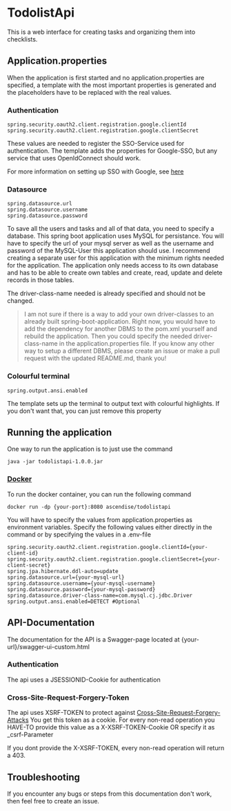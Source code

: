 # TodolistApi

This is a web interface for creating tasks and organizing them into checklists.

## Application.properties
When the application is first started and no application.properties are specified, a template with the most important properties is generated and the placeholders have to be replaced with the real values.

### Authentication

```
spring.security.oauth2.client.registration.google.clientId
spring.security.oauth2.client.registration.google.clientSecret
```

These values are needed to register the SSO-Service used for authentication. The template adds the properties for Google-SSO, but any service that uses OpenIdConnect should work.

For more information on setting up SSO  with Google, see [here](https://developers.google.com/identity/protocols/oauth2/openid-connect)

### Datasource

```
spring.datasource.url
spring.datasource.username
spring.datasource.password
```
To save all the users and tasks and all of that data, you need to specify a database. This spring boot application uses MySQL for persistance.
You will have to specify the url of your mysql server as well as the username and password of the MySQL-User this application should use. I recommend creating a separate user for this application with the minimum rights needed for the application. The application only needs access to its own database and has to be able to create own tables and create, read, update and delete records in those tables.

The driver-class-name needed is already specified and should not be changed.

> I am not sure if there is a way to add your own driver-classes to an already built spring-boot-application. Right now, you would have to add the dependency for another DBMS to the pom.xml yourself and rebuild the application. Then you could specify the needed driver-class-name in the application.properties file.
> If you know any other way to setup a different DBMS, please create an issue or make a pull request with the updated README.md, thank you!

### Colourful terminal

`spring.output.ansi.enabled`

The template sets up the terminal to output text with colourful highlights. If you don't want that, you can just remove this property

## Running the application

One way to run the application is to just use the command
```
java -jar todolistapi-1.0.0.jar
```
### [Docker](https://hub.docker.com/r/ascendise/todolistapi)

To run the docker container, you can run the following command

```
docker run -dp {your-port}:8080 ascendise/todolistapi
```

You will have to specify the values from application.properties as environment variables. Specify the following values either directly in the command or by specifying the values in a .env-file

```
spring.security.oauth2.client.registration.google.clientId={your-client-id}
spring.security.oauth2.client.registration.google.clientSecret={your-client-secret}
spring.jpa.hibernate.ddl-auto=update
spring.datasource.url={your-mysql-url}
spring.datasource.username={your-mysql-username}
spring.datasource.password={your-mysql-password}
spring.datasource.driver-class-name=com.mysql.cj.jdbc.Driver
spring.output.ansi.enabled=DETECT #Optional
```

## API-Documentation
The documentation for the API is a Swagger-page located at {your-url}/swagger-ui-custom.html

### Authentication
The api uses a JSESSIONID-Cookie for authentication

### Cross-Site-Request-Forgery-Token
The api uses XSRF-TOKEN to protect against [Cross-Site-Request-Forgery-Attacks](https://en.wikipedia.org/wiki/Cross-site_request_forgery)
You get this token as a cookie. For every non-read operation you HAVE-TO provide this value as a X-XSRF-TOKEN-Cookie OR specify it as _csrf-Parameter

If you dont provide the X-XSRF-TOKEN, every non-read operation will return a 403.

## Troubleshooting

If you encounter any bugs or steps from this documentation don't work, then feel free to create an issue.

